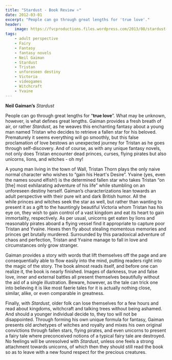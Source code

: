 ```yaml
---
title: "Stardust - Book Review ⭐"
date: 2012-03-01
excerpt: "People can go through great lengths for 'true love'."
header:
    image: https://fvcproductions.files.wordpress.com/2013/08/stardust-upcoming-movies-122591_1280_1024.jpg?w=1024&h=435&crop=1
tags:
    - adult perspective
    - Fairy
    - Fantasy
    - fantasy novels
    - Neil Gaiman
    - Stardust
    - Tristan
    - unforeseen destiny
    - Victoria
    - videogames
    - Witchcraft
    - Yvaine
---
```


**Neil Gaiman’s** *Stardust*

People can go through great lengths for “**true love**”. What may be
unknown, however, is what defines great lengths. Gaiman provides a fresh
breath of air, or rather *Stardust*, as he weaves this enchanting
fantasy about a young man named Tristan who decides to retrieve a fallen
star for his beloved. Prematurely it seems everything will go smoothly,
but this false proclamation of love bestows an unexpected journey for
Tristan as he goes through self-discovery. And of course, as with any
unique fantasy novels, not only does Tristan encounter dead princes,
curses, flying pirates but also unicorns, lions, and witches - oh my!

A young man living in the town of Wall, Tristan Thorn plays the only
naive normal character who wishes to “gain his Heart's Desire”. Yvaine
(yes, even the names sound elfish!) is the determined fallen star who
takes Tristan “on \[the\] most exhilarating adventure of his life” while
stumbling on an unforeseen destiny herself. Gaiman’s characterizations
lean towards an adult perspective with their pure wit and dark British
humor. All the while princes and witches seek the star as well, but
rather than wanting to present it as a gift to the hauntingly beautiful
Victoria whom Tristan has his eye on, they wish to gain control of a
vast kingdom and eat its heart to gain immortality, respectively. As per
usual, unicorns get eaten by lions and reasonably pirates aboard a
flying vessel find it appropriate to capture poor Tristan and Yvaine.
Hexes then fly about stealing momentous memories and princes get
brutally murdered. Surrounded by this paradoxical adventure of chaos and
perfection, Tristan and Yvaine manage to fall in love and circumstances
only grow stranger.

Gaiman provides a story with words that lift themselves off the page and
are consequentially able to flow easily into the mind, putting readers
right into the magic of the story. The book almost reads itself, and
before one can realize it, the book is nearly finished. Images of
darkness, true and false love, inner and external battles all present
themselves beautifully without the aid of a single illustration. Beware,
however, as the tale can trick one into believing it is like most faerie
tales for it is actually nothing close, similar, alike, or even
comparable in greatness.

Finally, with *Stardust*, older folk can lose themselves for a few hours
and read about kingdoms, witchcraft and talking trees without being
ashamed. And should a younger individual decide to, they too will not be
disappointed. Through forming his own unique formula for fantasy, Gaiman
presents old archetypes of witches and royalty and mixes his own
original convictions through fallen stars, flying pirates, and even
unicorns to present a fairy tale where preconceived notions of a typical
fairy tale are destroyed. No feelings will be unresolved with
*Stardust*, unless one feels a strong attachment towards unicorns, of
which then they should still read the book so as to leave with a new
found respect for the precious creatures.
